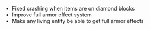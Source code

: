 - Fixed crashing when items are on diamond blocks
- Improve full armor effect system
- Make any living entity be able to get full armor effects